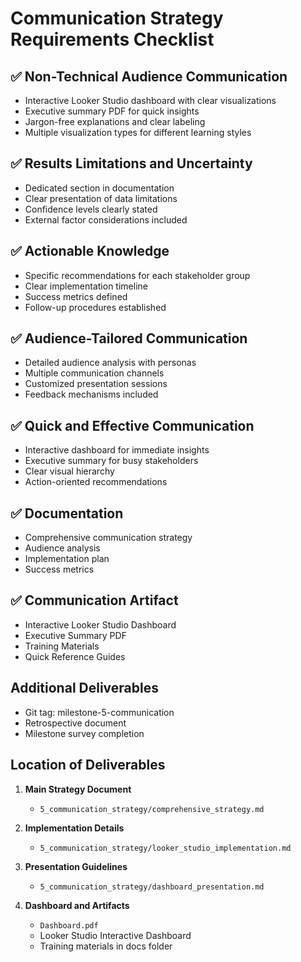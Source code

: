 # Communication Strategy Requirements Checklist

## ✅ Non-Technical Audience Communication
- Interactive Looker Studio dashboard with clear visualizations
- Executive summary PDF for quick insights
- Jargon-free explanations and clear labeling
- Multiple visualization types for different learning styles

## ✅ Results Limitations and Uncertainty
- Dedicated section in documentation
- Clear presentation of data limitations
- Confidence levels clearly stated
- External factor considerations included

## ✅ Actionable Knowledge
- Specific recommendations for each stakeholder group
- Clear implementation timeline
- Success metrics defined
- Follow-up procedures established

## ✅ Audience-Tailored Communication
- Detailed audience analysis with personas
- Multiple communication channels
- Customized presentation sessions
- Feedback mechanisms included

## ✅ Quick and Effective Communication
- Interactive dashboard for immediate insights
- Executive summary for busy stakeholders
- Clear visual hierarchy
- Action-oriented recommendations

## ✅ Documentation
- Comprehensive communication strategy
- Audience analysis
- Implementation plan
- Success metrics

## ✅ Communication Artifact
- Interactive Looker Studio Dashboard
- Executive Summary PDF
- Training Materials
- Quick Reference Guides

## Additional Deliverables
- Git tag: milestone-5-communication
- Retrospective document
- Milestone survey completion

## Location of Deliverables

1. **Main Strategy Document**
   - `5_communication_strategy/comprehensive_strategy.md`

2. **Implementation Details**
   - `5_communication_strategy/looker_studio_implementation.md`

3. **Presentation Guidelines**
   - `5_communication_strategy/dashboard_presentation.md`

4. **Dashboard and Artifacts**
   - `Dashboard.pdf`
   - Looker Studio Interactive Dashboard
   - Training materials in docs folder
